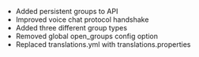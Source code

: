 - Added persistent groups to API
- Improved voice chat protocol handshake
- Added three different group types
- Removed global open_groups config option
- Replaced translations.yml with translations.properties
